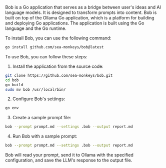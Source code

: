Bob is a Go application that serves as a bridge between user's ideas and AI language models. It is designed to transform prompts into content. Bob is built on top of the Ollama Go application, which is a platform for building and deploying Go applications. The application is built using the Go language and the Go runtime.

To install Bob, you can use the following command:

```bash
go install github.com/sea-monkeys/bob@latest
```

To use Bob, you can follow these steps:

1. Install the application from the source code:
```bash
git clone https://github.com/sea-monkeys/bob.git
cd bob
go build
sudo mv bob /usr/local/bin/
```

2. Configure Bob's settings:
```bash
go env
```

3. Create a sample prompt file:
```bash
bob --prompt prompt.md --settings .bob --output report.md
```

4. Run Bob with a sample prompt:
```bash
bob --prompt prompt.md --settings .bob --output report.md
```

Bob will read your prompt, send it to Ollama with the specified configuration, and save the LLM's response to the output file.